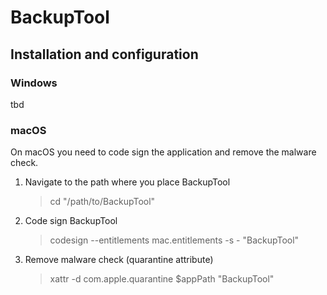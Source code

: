 # BackupTool

## Installation and configuration
### Windows
tbd
### macOS
On macOS you need to code sign the application and remove the malware check.
1. Navigate to the path where you place BackupTool
    > cd "/path/to/BackupTool"
2. Code sign BackupTool
    > codesign --entitlements mac.entitlements -s - "BackupTool"
3. Remove malware check (quarantine attribute)
    > xattr -d com.apple.quarantine $appPath "BackupTool"
